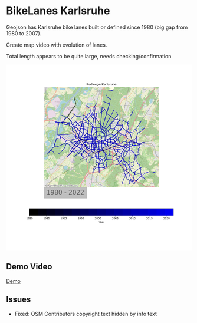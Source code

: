 # BikeLanes Karlsruhe

Geojson has Karlsruhe bike lanes built or defined since 1980 (big gap from 1980 to 2007).

Create map video with evolution of lanes.

Total length appears to be quite large, needs checking/confirmation

![](tracks.png)

## Demo Video

[Demo](https://cloud.ok-lab-karlsruhe.de/index.php/s/4LLJN93jZQwEN9b)

## Issues

 * Fixed: OSM Contributors copyright text hidden by info text
 

